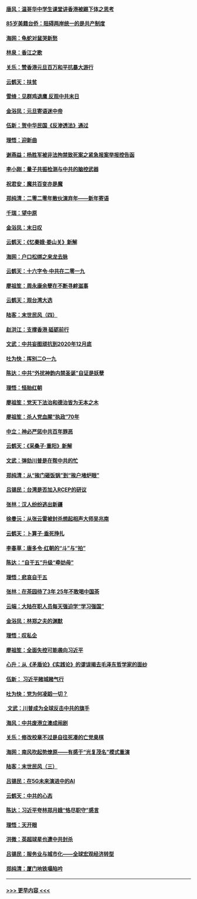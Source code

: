 #### [唐风：温哥华中学生课堂讲香港被踢下体之思考](../pages/nsc993/n11766848.md?t=01041511) 
#### [85岁美籍台侨：阻碍两岸统一的是共产制度](../pages/nsc993/n11765043.md?t=01041511) 
#### [海网：龟蛇对鼠哭新愁](../pages/nsc993/n11764895.md?t=01041511) 
#### [林泉：香江之歌](../pages/nsc993/n11764415.md?t=01041511) 
#### [关乐：赞香港元旦百万和平抗暴大游行](../pages/nsc993/n11764382.md?t=01041511) 
#### [云鹤天：扶贫](../pages/nsc993/n11764245.md?t=01041511) 
#### [雪绮：见群鸡退鹰  反观中共末日](../pages/nsc993/n11762112.md?t=01041511) 
#### [金浴凤：元旦寄语迷中帝](../pages/nsc993/n11761788.md?t=01041511) 
#### [伍新：贺中华民国《反渗透法》通过](../pages/nsc993/n11761994.md?t=01041511) 
#### [理悟：迎新曲](../pages/nsc993/n11761152.md?t=01041511) 
#### [谢燕益：杨胜军被非法拘禁致死案之紧急报案举报控告函](../pages/nsc993/n11756134.md?t=01041511) 
#### [李小刚：量子共振检测与中共的脑控武器](../pages/nsc993/n11754518.md?t=01041511) 
#### [祝君安：魔共百变亦是魔](../pages/nsc993/n11754469.md?t=01041511) 
#### [郑纯清：二零二零年散伙演弃年——新年寄语](../pages/nsc993/n11754195.md?t=01041511) 
#### [千瑞：望中原](../pages/nsc993/n11754159.md?t=01041511) 
#### [金浴凤：末日叹](../pages/nsc993/n11752359.md?t=01041511) 
#### [云鹤天：《忆秦娥‧娄山关》新解](../pages/nsc993/n11752348.md?t=01041511) 
#### [海网：户口松绑之来龙去脉](../pages/nsc993/n11752328.md?t=01041511) 
#### [云鹤天：十六字令‧中共在二零一九](../pages/nsc993/n11752305.md?t=01041511) 
#### [廖祖笙：周永康余孽在不断寻衅滋事](../pages/nsc993/n11751013.md?t=01041511) 
#### [云鹤天：观台湾大选](../pages/nsc993/n11751007.md?t=01041511) 
#### [陆客：末世民风（四）](../pages/nsc993/n11749203.md?t=01041511) 
#### [赵洪江：支撑香港 砥砺前行](../pages/nsc993/n11748482.md?t=01041511) 
#### [文武：中共妄图顽抗到2020年12月底](../pages/nsc993/n11748446.md?t=01041511) 
#### [吐为快：挥别二O一九](../pages/nsc993/n11748411.md?t=01041511) 
#### [陈达：中共“外扰神韵内禁圣诞”自证是妖孽](../pages/nsc993/n11748226.md?t=01041511) 
#### [理悟：怪胎红朝](../pages/nsc993/n11748206.md?t=01041511) 
#### [廖祖笙：党天下法治和德治皆为无本之木](../pages/nsc993/n11748135.md?t=01041511) 
#### [廖祖笙：杀人党血腥“执政”70年](../pages/nsc993/n11745144.md?t=01041511) 
#### [中立：神必严惩中共百年罪恶](../pages/nsc993/n11744970.md?t=01041511) 
#### [云鹤天：《采桑子‧重阳》新解](../pages/nsc993/n11744948.md?t=01041511) 
#### [文武：弹劾川普是在帮中共的忙](../pages/nsc993/n11744758.md?t=01041511) 
#### [郑纯清：从“挨门砸饭锅”到“挨户堵炉眼”](../pages/nsc993/n11744745.md?t=01041511) 
#### [吕锡民：台湾是否加入RCEP的研议](../pages/nsc993/n11744701.md?t=01041511) 
#### [张林：汉人纷纷逃出新疆](../pages/nsc993/n11743530.md?t=01041511) 
#### [徐曼沅：从张云雷被封杀想起相声大师吴兆南](../pages/nsc993/n11741816.md?t=01041511) 
#### [云鹤天：卜算子‧垂死挣扎](../pages/nsc993/n11739956.md?t=01041511) 
#### [李春草：唐多令‧红朝的“斗”与“拍”](../pages/nsc993/n11739830.md?t=01041511) 
#### [陈达：“自干五”升级“牵妨母”](../pages/nsc993/n11739724.md?t=01041511) 
#### [理悟：悲哀自干五](../pages/nsc993/n11739547.md?t=01041511) 
#### [张林：在茶园待了3年 25年不敢喝中国茶](../pages/nsc993/n11739240.md?t=01041511) 
#### [云端：大陆在职人员每天强迫学“学习强国”](../pages/nsc993/n11738735.md?t=01041511) 
#### [金浴凤：林郑之夫的渊默](../pages/nsc993/n11737735.md?t=01041511) 
#### [理悟：叹私企](../pages/nsc993/n11737715.md?t=01041511) 
#### [廖祖笙：全面失控可能袭向习近平](../pages/nsc993/n11737704.md?t=01041511) 
#### [心升：从《矛盾论》《实践论》的谬误揭去毛泽东哲学家的面纱](../pages/nsc993/n11736962.md?t=01041511) 
#### [伍新： 习近平赌城赌气行](../pages/nsc993/n11736929.md?t=01041511) 
#### [吐为快：党为何凌蹈一切？](../pages/nsc993/n11736915.md?t=01041511) 
#### [ 文武：川普成为全球反击中共的旗手](../pages/nsc993/n11736882.md?t=01041511) 
#### [海风：中共废港立澳成闹剧](../pages/nsc993/n11735857.md?t=01041511) 
#### [关乐：修改校章不过是自往死凑的亡党臭棋](../pages/nsc993/n11735097.md?t=01041511) 
#### [海网：南风吹起势燎原——有感于“光复茂名”模式重演](../pages/nsc993/n11732308.md?t=01041511) 
#### [陆客：末世民风（三）](../pages/nsc993/n11732211.md?t=01041511) 
#### [吕锡民：在5G未来演进中的AI](../pages/nsc993/n11730010.md?t=01041511) 
#### [云鹤天：中共的心态](../pages/nsc993/n11729906.md?t=01041511) 
#### [陈达：习近平夸林郑月娥“恪尽职守”感言](../pages/nsc993/n11729881.md?t=01041511) 
#### [理悟：天开眼](../pages/nsc993/n11729699.md?t=01041511) 
#### [洪微：英超球星也遭中共封杀](../pages/nsc993/n11727243.md?t=01041511) 
#### [吕锡民：服务业与城市化——全球宏观经济转型](../pages/nsc993/n11725845.md?t=01041511) 
#### [郑纯清：厦门地铁塌陷吟](../pages/nsc993/n11725813.md?t=01041511) 

----
#### [ >>> 更早内容 <<< ](../indexes/nsc993-earlier.md)
